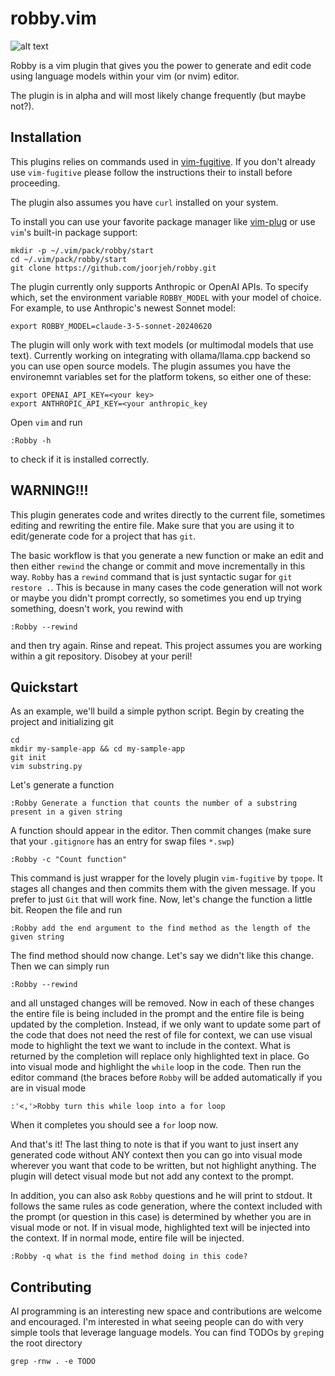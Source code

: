 # robby.vim

![alt text](https://github.com/joorjeh/robby/blob/main/robby.png?raw=true)

Robby is a vim plugin that gives you the power to generate and edit code using language models within your vim (or nvim) editor. 

The plugin is in alpha and will most likely change frequently (but maybe not?).

## Installation
This plugins relies on commands used in [vim-fugitive](https://github.com/tpope/vim-fugitive).  If you don't already use
`vim-fugitive` please follow the instructions their to install before proceeding.  

The plugin also assumes you have `curl` installed on your system.

To install you can use your favorite package manager like [vim-plug](https://github.com/junegunn/vim-plug)
or use `vim`'s built-in package support:
```
mkdir -p ~/.vim/pack/robby/start
cd ~/.vim/pack/robby/start
git clone https://github.com/joorjeh/robby.git
```

The plugin currently only supports Anthropic or OpenAI APIs.  To specify which, set the environment variable
`ROBBY_MODEL` with your model of choice.  For example, to use Anthropic's newest Sonnet model:
```
export ROBBY_MODEL=claude-3-5-sonnet-20240620
```
The plugin will only work with text models (or multimodal models that use text).  Currently working on integrating with ollama/llama.cpp backend so you
can use open source models.  The plugin assumes you have the environemnt variables set for the platform tokens, so either one of these:
```
export OPENAI_API_KEY=<your key>
export ANTHROPIC_API_KEY=<your anthropic_key
```
Open `vim` and run
```
:Robby -h
```
to check if it is installed correctly.  

## WARNING!!!  
This plugin generates code and writes directly to the current file, sometimes editing and rewriting the entire file.
Make sure that you are using it to edit/generate code for a project that has `git`. 

The basic workflow is that you generate a new function or make an edit and then either `rewind` the change or commit and 
move incrementally in this way.  `Robby` has a `rewind` command that is just syntactic sugar for `git restore .`.
This is because in many cases the code generation will not work or maybe you didn't prompt correctly, so sometimes you end
up trying something, doesn't work, you rewind with 
```
:Robby --rewind
```
and then try again.  Rinse and repeat.  This project assumes you are working within a git repository.  Disobey at your peril!

## Quickstart
As an example, we'll build a simple python script.  Begin by creating the project and initializing git
```
cd
mkdir my-sample-app && cd my-sample-app
git init
vim substring.py
```
Let's generate a function
```
:Robby Generate a function that counts the number of a substring present in a given string
```
A function should appear in the editor.  Then commit changes (make sure that your `.gitignore` has an entry for swap files `*.swp`)
```
:Robby -c "Count function"
```
This command is just wrapper for the lovely plugin `vim-fugitive` by `tpope`.  It stages all changes and then commits them with the given 
message. If you prefer to just `Git` that will work fine. Now, let's change the function a little bit.  Reopen the file and run
```
:Robby add the end argument to the find method as the length of the given string
```
The find method should now change.  Let's say we didn't like this change.  Then we can simply run
```
:Robby --rewind
```
and all unstaged changes will be removed.  Now in each of these changes the entire file is being included in the prompt
and the entire file is being updated by the completion.  Instead, if we only want to update some part of the code that
does not need the rest of file for context, we can use visual mode to highlight the text we want to include in the context.
What is returned by the completion will replace only highlighted text in place.  Go into visual mode and highlight the 
`while` loop in the code.  Then run the editor command (the braces before `Robby` will be added automatically if you are in
visual mode
```
:'<,'>Robby turn this while loop into a for loop
```
When it completes you should see a `for` loop now.  

And that's it!  The last thing to note is that if you want to just insert any generated code without ANY context then
you can go into visual mode wherever you want that code to be written, but not highlight anything.  The plugin will
detect visual mode but not add any context to the prompt.  

In addition, you can also ask `Robby` questions and he will print to stdout.  It follows the same rules as code generation,
where the context included with the prompt (or question in this case) is determined by whether you are in visual mode or not.
If in visual mode, highlighted text will be injected into the context.  If in normal mode, entire file will be injected.
```
:Robby -q what is the find method doing in this code?
```

## Contributing
AI programming is an interesting new space and contributions are welcome and encouraged.  I'm interested in what seeing people can
do with very simple tools that leverage language models. You can find TODOs by `grep`ing the root directory
```
grep -rnw . -e TODO
```
